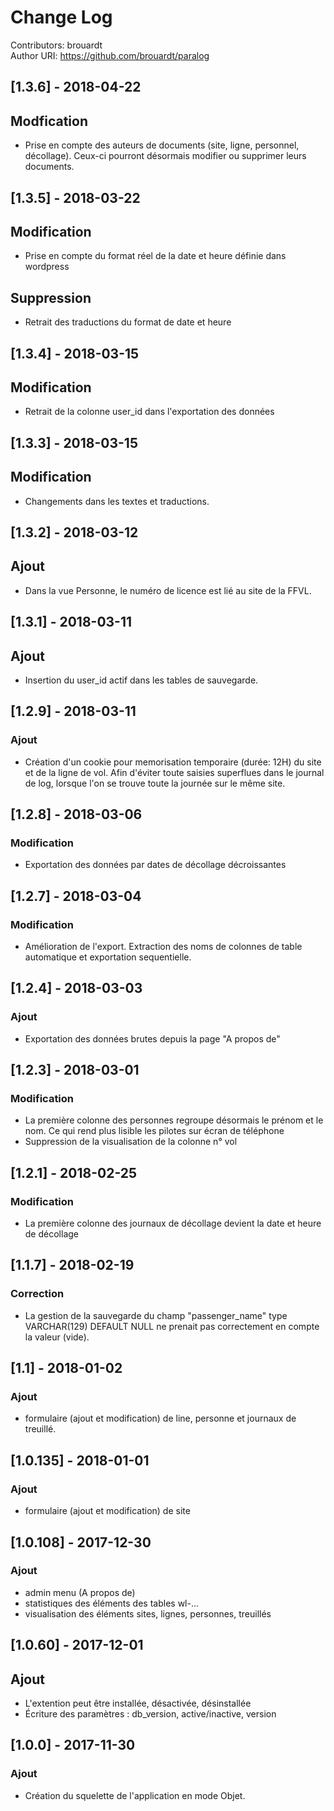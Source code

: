 # Change Log
Contributors: brouardt  
Author URI: https://github.com/brouardt/paralog  

## [1.3.6] - 2018-04-22
## Modfication
- Prise en compte des auteurs de documents (site, ligne, personnel, décollage). Ceux-ci pourront désormais modifier ou supprimer leurs documents.

## [1.3.5] - 2018-03-22
## Modification
- Prise en compte du format réel de la date et heure définie dans wordpress
## Suppression
- Retrait des traductions du format de date et heure

## [1.3.4] - 2018-03-15
## Modification
- Retrait de la colonne user_id dans l'exportation des données

## [1.3.3] - 2018-03-15
## Modification
- Changements dans les textes et traductions.

## [1.3.2] - 2018-03-12
## Ajout
- Dans la vue Personne, le numéro de licence est lié au site de la FFVL.

## [1.3.1] - 2018-03-11
## Ajout
- Insertion du user_id actif dans les tables de sauvegarde.

## [1.2.9] - 2018-03-11
### Ajout
- Création d'un cookie pour memorisation temporaire (durée: 12H) du site et de la ligne de vol. Afin d'éviter toute saisies superflues dans le journal de log, lorsque l'on se trouve toute la journée sur le même site.

## [1.2.8] - 2018-03-06
### Modification
- Exportation des données par dates de décollage décroissantes

## [1.2.7] - 2018-03-04
### Modification
- Amélioration de l'export. Extraction des noms de colonnes de table automatique et exportation sequentielle.

## [1.2.4] - 2018-03-03
### Ajout
- Exportation des données brutes depuis la page "A propos de"

## [1.2.3] - 2018-03-01
### Modification
- La première colonne des personnes regroupe désormais le prénom et le nom. Ce qui rend plus lisible les pilotes sur écran de téléphone
- Suppression de la visualisation de la colonne n° vol

## [1.2.1] - 2018-02-25
### Modification
- La première colonne des journaux de décollage devient la date et heure de décollage

## [1.1.7] - 2018-02-19
### Correction
- La gestion de la sauvegarde du champ "passenger_name" type VARCHAR(129) DEFAULT NULL ne prenait pas correctement en compte la valeur (vide).

## [1.1] - 2018-01-02
### Ajout
- formulaire (ajout et modification) de line, personne et journaux de treuillé.

## [1.0.135] - 2018-01-01
### Ajout
- formulaire (ajout et modification) de site

## [1.0.108] - 2017-12-30
### Ajout
- admin menu (A propos de)
- statistiques des éléments des tables wl-...
- visualisation des éléments sites, lignes, personnes, treuillés

## [1.0.60] - 2017-12-01
## Ajout
- L'extention peut être installée, désactivée, désinstallée
- Écriture des paramètres : db_version, active/inactive, version

## [1.0.0] - 2017-11-30
### Ajout
- Création du squelette de l'application en mode Objet.
